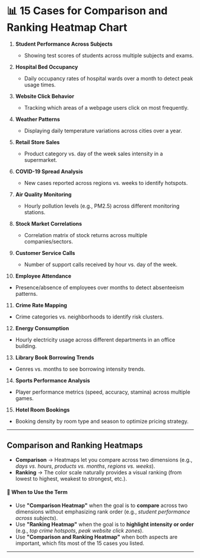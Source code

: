 # 📊 15 Cases for Comparison and Ranking Heatmap Chart

1. **Student Performance Across Subjects**

   * Showing test scores of students across multiple subjects and exams.

2. **Hospital Bed Occupancy**

   * Daily occupancy rates of hospital wards over a month to detect peak usage times.

3. **Website Click Behavior**

   * Tracking which areas of a webpage users click on most frequently.

4. **Weather Patterns**

   * Displaying daily temperature variations across cities over a year.

5. **Retail Store Sales**

   * Product category vs. day of the week sales intensity in a supermarket.

6. **COVID-19 Spread Analysis**

   * New cases reported across regions vs. weeks to identify hotspots.

7. **Air Quality Monitoring**

   * Hourly pollution levels (e.g., PM2.5) across different monitoring stations.

8. **Stock Market Correlations**

   * Correlation matrix of stock returns across multiple companies/sectors.

9. **Customer Service Calls**

   * Number of support calls received by hour vs. day of the week.

10. **Employee Attendance**

* Presence/absence of employees over months to detect absenteeism patterns.

11. **Crime Rate Mapping**

* Crime categories vs. neighborhoods to identify risk clusters.

12. **Energy Consumption**

* Hourly electricity usage across different departments in an office building.

13. **Library Book Borrowing Trends**

* Genres vs. months to see borrowing intensity trends.

14. **Sports Performance Analysis**

* Player performance metrics (speed, accuracy, stamina) across multiple games.

15. **Hotel Room Bookings**

* Booking density by room type and season to optimize pricing strategy.

---
## **Comparison and Ranking Heatmaps**

* **Comparison** → Heatmaps let you compare across two dimensions (e.g., *days vs. hours*, *products vs. months*, *regions vs. weeks*).
* **Ranking** → The color scale naturally provides a visual ranking (from lowest to highest, weakest to strongest, etc.).

#### 🔹 When to Use the Term

* Use **"Comparison Heatmap"** when the goal is to **compare** across two dimensions without emphasizing rank order (e.g., *student performance across subjects*).
* Use **"Ranking Heatmap"** when the goal is to **highlight intensity or order** (e.g., *top crime hotspots*, *peak website click zones*).
* Use **"Comparison and Ranking Heatmap"** when both aspects are important, which fits most of the 15 cases you listed.

---
